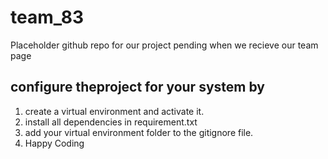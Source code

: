 # team_83
Placeholder github repo for our project pending when we recieve our team page

## configure theproject for your system by

1. create a virtual environment and activate it.
2. install all dependencies in requirement.txt
3. add your virtual environment folder to the gitignore file.
4. Happy Coding
